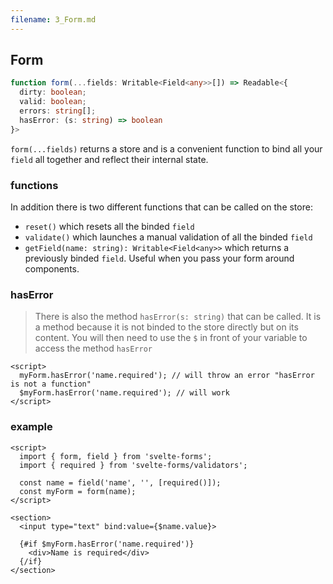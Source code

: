 ```yaml
---
filename: 3_Form.md
---
```


## Form

```typescript
function form(...fields: Writable<Field<any>>[]) => Readable<{
  dirty: boolean;
  valid: boolean;
  errors: string[];
  hasError: (s: string) => boolean
}>
```

`form(...fields)` returns a store and is a convenient function to bind all your `field` all together and reflect their internal state.

### functions

In addition there is two different functions that can be called on the store:

- `reset()` which resets all the binded `field`
- `validate()` which launches a manual validation of all the binded `field`
- `getField(name: string): Writable<Field<any>>` which returns a previously binded `field`. Useful when you pass your form around components.

### hasError

> There is also the method `hasError(s: string)` that can be called.
> It is a method because it is not binded to the store directly but on its content.
> You will then need to use the `$` in front of your variable to access the method `hasError`

```svelte
<script>
  myForm.hasError('name.required'); // will throw an error "hasError is not a function"
  $myForm.hasError('name.required'); // will work
</script>
```

### example

```svelte
<script>
  import { form, field } from 'svelte-forms';
  import { required } from 'svelte-forms/validators';

  const name = field('name', '', [required()]);
  const myForm = form(name);
</script>

<section>
  <input type="text" bind:value={$name.value}>

  {#if $myForm.hasError('name.required')}
    <div>Name is required</div>
  {/if}
</section>
```
